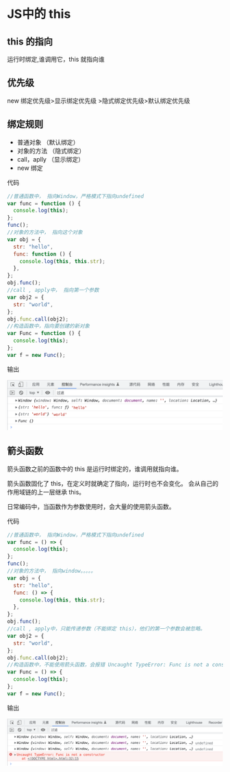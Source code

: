# JS中的 this

## this 的指向

运行时绑定,谁调用它，this 就指向谁

## 优先级

new 绑定优先级>显示绑定优先级 >隐式绑定优先级>默认绑定优先级

## 绑定规则

- 普通对象 （默认绑定）
- 对象的方法 （隐式绑定）
- call，aplly （显示绑定）
- new 绑定

代码

```javascript
//普通函数中， 指向Window，严格模式下指向undefined
var func = function () {
  console.log(this);
};
func();
//对象的方法中， 指向这个对象
var obj = {
  str: "hello",
  func: function () {
    console.log(this, this.str);
  },
};
obj.func();
//call , apply中， 指向第一个参数
var obj2 = {
  str: "world",
};
obj.func.call(obj2);
//构造函数中，指向要创建的新对象
var Func = function () {
  console.log(this);
};
var f = new Func();
```

输出

![img](images/s2022-11-28-11.41.25.png)

## 箭头函数

箭头函数之前的函数中的 this 是运行时绑定的，谁调用就指向谁。

箭头函数固化了 this，在定义时就确定了指向，运行时也不会变化。 会从自己的作用域链的上一层继承 this。

日常编码中，当函数作为参数使用时，会大量的使用箭头函数。

代码

```javascript
//普通函数中， 指向Window，严格模式下指向undefined
var func = () => {
  console.log(this);
};
func();
//对象的方法中， 指向window。。。。。
var obj = {
  str: "hello",
  func: () => {
    console.log(this, this.str);
  },
};
obj.func();
//call , apply中，只能传递参数（不能绑定 this），他们的第一个参数会被忽略。
var obj2 = {
  str: "world",
};
obj.func.call(obj2);
//构造函数中，不能使用箭头函数，会报错 Uncaught TypeError: Func is not a constructor
var Func = () => {
  console.log(this);
};
var f = new Func();
```

输出

![img](images/s2022-11-29-15.05.49.png)
